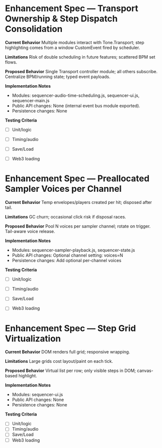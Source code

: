 
# Enhancement Spec — Transport Ownership & Step Dispatch Consolidation

**Current Behavior**
Multiple modules interact with Tone.Transport; step highlighting comes from a window CustomEvent fired by scheduler.

**Limitations**
Risk of double scheduling in future features; scattered BPM set flows.

**Proposed Behavior**
Single Transport controller module; all others subscribe. Centralize BPM/running state; typed event payloads.

**Implementation Notes**
- Modules: sequencer-audio-time-scheduling.js, sequencer-ui.js, sequencer-main.js
- Public API changes: None (internal event bus module exported).
- Persistence changes: None

**Testing Criteria**
- [ ] Unit/logic
- [ ] Timing/audio
- [ ] Save/Load
- [ ] Web3 loading



# Enhancement Spec — Preallocated Sampler Voices per Channel

**Current Behavior**
Temp envelopes/players created per hit; disposed after tail.

**Limitations**
GC churn; occasional click risk if disposal races.

**Proposed Behavior**
Pool N voices per sampler channel; rotate on trigger. Tail-aware voice release.

**Implementation Notes**
- Modules: sequencer-sampler-playback.js, sequencer-state.js
- Public API changes: Optional channel setting: voices=N
- Persistence changes: Add optional per-channel voices

**Testing Criteria**
- [ ] Unit/logic
- [ ] Timing/audio
- [ ] Save/Load
- [ ] Web3 loading



# Enhancement Spec — Step Grid Virtualization

**Current Behavior**
DOM renders full grid; responsive wrapping.

**Limitations**
Large grids cost layout/paint on each tick.

**Proposed Behavior**
Virtual list per row; only visible steps in DOM; canvas-based highlight.

**Implementation Notes**
- Modules: sequencer-ui.js
- Public API changes: None
- Persistence changes: None

**Testing Criteria**
- [ ] Unit/logic
- [ ] Timing/audio
- [ ] Save/Load
- [ ] Web3 loading
